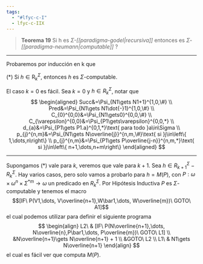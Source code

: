 ```yaml
---
tags:
  - "#lfyc-c-I"
  - lfyc-c-IIX
---
```

> **Teorema 19** Si h es $\Sigma$*-[[paradigma-godel|recursiva]]* entonces es $\Sigma$*-[[paradigma-neumann|computable]]*
?

---
Probaremos por inducción en k que

($*$) Si $h\in\mathrm{R}_{k}^{\Sigma}$, entonces $h$ es $\Sigma$-computable.

El caso $k=0$ es fácil. Sea $k=0$ y $h\in R_{k}^{\Sigma}$, notar que
$$
\begin{aligned}
Succ&=\Psi_{N1\gets N1+1}^{1,0,\#} \\
Pred&=\Psi_{N1\gets N1\dot{-}1}^{1,0,\#} \\
C_{0}^{0,0}&=\Psi_{N1\gets0}^{0,0,\#} \\
C_{\varepsilon}^{0,0}&=\Psi_{P1\gets\varepsilon}^{0,0,*} \\
d_{a}&=\Psi_{P1\gets P1.a}^{0,1,*}\text{ para todo }a\in\Sigma \\
p_{j}^{n,m}&=\Psi_{N1\gets N\overline{j}}^{n,m,\#}\text{ si }j\in\left\{ 1,\dots,n\right\} \\
p_{j}^{n,m}&=\Psi_{P1\gets P\overline{j-n}}^{n,m,*}\text{ si }j\in\left\{ n+1,\dots,n+m\right\}
\end{aligned}
$$

---
Supongamos ($*$) vale para $k$, veremos que vale para $k+1$. 
Sea $h\in R_{k+1}^{\Sigma}-R_{k}^{\Sigma}$. Hay varios casos, pero solo vamos a probarlo para $h=M(P)$, con $P:\omega\times\omega^{n}\times\Sigma^{\ast m}\to\omega$ un predicado en ${R}_{k}^{\Sigma}$. 
Por Hipótesis Inductiva $P$ es $\Sigma$-computable y tenemos el macro
$$[IF\ P(V1,\dots, V\overline{n+1},W\bar1,\dots, W\overline{m})\ GOTO\ A1]$$
el cual podemos utilizar para definir el siguiente programa
$$
\begin{align}
L2\ & [IF\ P(N\overline{n+1},\dots, N\overline{n},P\bar1,\dots, P\overline{m})\ GOTO\ L1] \\
&N\overline{n+1}\gets N\overline{n+1} + 1 \\
&GOTO\ L2 \\
L1\ & N1\gets N\overline{n+1}
\end{align}
$$
el cual es fácil ver que computa $M(P)$.